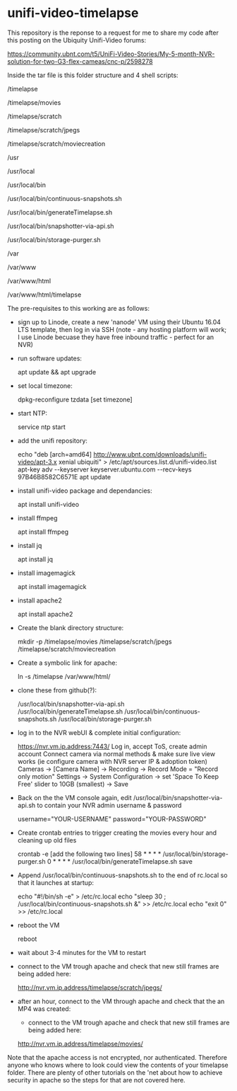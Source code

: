# unifi-video-timelapse

This repository is the reponse to a request for me to share my code after this posting on the Ubiquity Unifi-Video forums:

https://community.ubnt.com/t5/UniFi-Video-Stories/My-5-month-NVR-solution-for-two-G3-flex-cameas/cnc-p/2598278

Inside the tar file is this folder structure and 4 shell scripts:

/timelapse

/timelapse/movies

/timelapse/scratch

/timelapse/scratch/jpegs

/timelapse/scratch/moviecreation

/usr

/usr/local

/usr/local/bin

/usr/local/bin/continuous-snapshots.sh

/usr/local/bin/generateTimelapse.sh

/usr/local/bin/snapshotter-via-api.sh

/usr/local/bin/storage-purger.sh

/var

/var/www

/var/www/html

/var/www/html/timelapse


The pre-requisites to this working are as follows:

- sign up to Linode, create a new 'nanode' VM using their Ubuntu 16.04 LTS template, then log in via SSH
 (note - any hosting platform will work; I use Linode becuase they have free inbound traffic - perfect for an NVR)
 
- run software updates:

	apt update && apt upgrade

- set local timezone:

	dpkg-reconfigure tzdata
	[set timezone]

- start NTP:

	service ntp start

- add the unifi repository:

	echo "deb [arch=amd64] http://www.ubnt.com/downloads/unifi-video/apt-3.x xenial ubiquiti" > /etc/apt/sources.list.d/unifi-video.list
	apt-key adv --keyserver keyserver.ubuntu.com --recv-keys 97B46B8582C6571E
	apt update

- install unifi-video package and dependancies:

	apt install unifi-video

- install ffmpeg

	apt install ffmpeg

- install jq

	apt install jq

- install imagemagick
	
	apt install imagemagick

- install apache2

	apt install apache2

- Create the blank directory structure:

	mkdir -p /timelapse/movies /timelapse/scratch/jpegs /timelapse/scratch/moviecreation

- Create a symbolic link for apache:

	ln -s /timelapse /var/www/html/

- clone these from github(?):

	/usr/local/bin/snapshotter-via-api.sh
	/usr/local/bin/generateTimelapse.sh
	/usr/local/bin/continuous-snapshots.sh
	/usr/local/bin/storage-purger.sh

- log in to the NVR webUI & complete initial configuration:

	https://nvr.vm.ip.address:7443/
	Log in, accept ToS, create admin account
	Connect camera via normal methods & make sure live view works
	(ie configure camera with NVR server IP & adoption token)
	Cameras -> [Camera Name] -> Recording -> Record Mode = "Record only motion" 
	Settings -> System Configuration -> set 'Space To Keep Free' slider to 10GB (smallest) -> Save

- Back on the the VM console again, edit /usr/local/bin/snapshotter-via-api.sh to contain your NVR admin username & password

	username="YOUR-USERNAME"
	password="YOUR-PASSWORD"

- Create crontab entries to trigger creating the movies every hour and cleaning up old files

	crontab -e
	[add the following two lines]
	58 * * * * /usr/local/bin/storage-purger.sh
	0 * * * * /usr/local/bin/generateTimelapse.sh
	save

- Append /usr/local/bin/continuous-snapshots.sh to the end of rc.local so that it launches at startup:

	echo "#!/bin/sh -e" > /etc/rc.local
	echo "sleep 30 ; /usr/local/bin/continuous-snapshots.sh &" >> /etc/rc.local
	echo "exit 0" >> /etc/rc.local

- reboot the VM
	
	reboot

- wait about 3-4 minutes for the VM to restart

- connect to the VM trough apache and check that new still frames are being added here:

	http://nvr.vm.ip.address/timelapse/scratch/jpegs/

- after an hour, connect to the VM through apache and check that the an MP4 was created:

	- connect to the VM trough apache and check that new still frames are being added here:

	http://nvr.vm.ip.address/timelapse/movies/

Note that the apache access is not encrypted, nor authenticated. Therefore anyone who knows where to look could view the contents of your timelapse folder. There are plenty of other tutorials on the 'net about how to achieve security in apache so the steps for that are not covered here.
